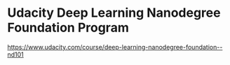 # Udacity Deep Learning Nanodegree Foundation Program

https://www.udacity.com/course/deep-learning-nanodegree-foundation--nd101
